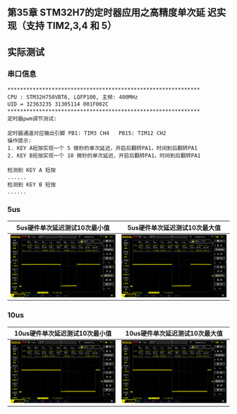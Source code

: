 ## 第35章 STM32H7的定时器应用之高精度单次延 迟实现（支持 TIM2,3,4 和 5）

## 实际测试

### 串口信息

```
*************************************************************
CPU : STM32H750VBT6, LQFP100, 主频: 400MHz
UID = 32363235 31305114 001F002C
*************************************************************
定时器pwm调节测试:

定时器通道对应输出引脚 PB1: TIM3 CH4   PB15: TIM12 CH2
操作提示:
1. KEY A短按实现一个 5 微秒的单次延迟，开启后翻转PA1，时间到后翻转PA1
2. KEY B短按实现一个 10 微秒的单次延迟，开启后翻转PA1，时间到后翻转PA1

检测到 KEY A 短按
......
检测到 KEY B 短按
......
```

### 5us

| 5us硬件单次延迟测试10次最小值                                | 5us硬件单次延迟测试10次最大值                                |
| ------------------------------------------------------------ | ------------------------------------------------------------ |
| ![5us硬件单次延迟10次最小值](Images/5us硬件单次延迟10次最小值.png) | ![5us硬件单次延迟10次最大值](Images/5us硬件单次延迟10次最大值.png) |

### 10us

| 10us硬件单次延迟测试10次最小值                               | 10us硬件单次延迟测试10次最大值                               |
| ------------------------------------------------------------ | ------------------------------------------------------------ |
| ![10us硬件单次延迟10次最小值](Images/10us硬件单次延迟10次最小值.png) | ![10us硬件单次延迟10次最大值](Images/10us硬件单次延迟10次最大值.png) |

